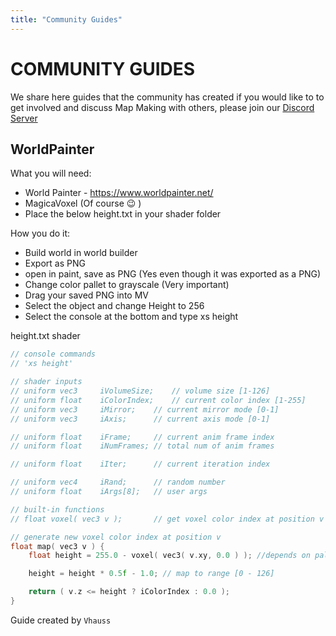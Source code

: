 ```yaml
---
title: "Community Guides"
---
```


# COMMUNITY GUIDES

We share here guides that the community has created if you would like to to get involved and discuss Map Making with others, please join our [Discord Server](https://discord.gg/sJA3cs4DEV)

## WorldPainter

What you will need:
- World Painter - https://www.worldpainter.net/
- MagicaVoxel (Of course 😉 )
- Place the below height.txt in your shader folder

How you do it:
- Build world in world builder
- Export as PNG
- open in paint, save as PNG (Yes even though it was exported as a PNG)
- Change color pallet to grayscale (Very important)
- Drag your saved PNG into MV
- Select the object and change Height to 256
- Select the console at the bottom and type xs height

height.txt shader
```c
// console commands
// 'xs height'

// shader inputs
// uniform vec3 	iVolumeSize;	// volume size [1-126]
// uniform float	iColorIndex;	// current color index [1-255]
// uniform vec3		iMirror;	// current mirror mode [0-1]
// uniform vec3		iAxis;		// current axis mode [0-1]

// uniform float	iFrame;		// current anim frame index
// uniform float 	iNumFrames;	// total num of anim frames

// uniform float 	iIter;		// current iteration index

// uniform vec4		iRand;		// random number
// uniform float	iArgs[8];	// user args

// built-in functions
// float voxel( vec3 v );		// get voxel color index at position v

// generate new voxel color index at position v
float map( vec3 v ) {
	float height = 255.0 - voxel( vec3( v.xy, 0.0 ) ); //depends on palette

	height = height * 0.5f - 1.0; // map to range [0 - 126]

	return ( v.z <= height ? iColorIndex : 0.0 );
}
```

Guide created by `Vhauss`